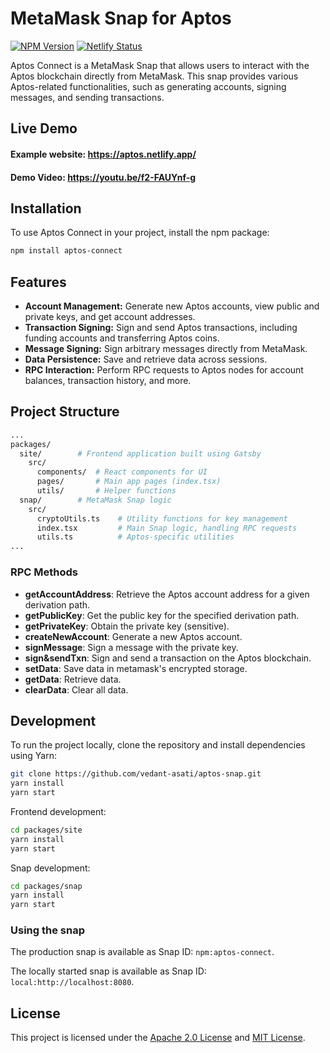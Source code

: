# MetaMask Snap for Aptos
[![NPM Version](https://img.shields.io/npm/v/aptos-connect.svg)](https://www.npmjs.com/package/aptos-connect)
[![Netlify Status](https://api.netlify.com/api/v1/badges/d2fdddce-cf7f-420f-86db-92d59f3e45c0/deploy-status)](https://app.netlify.com/sites/aptos/deploys)

Aptos Connect is a MetaMask Snap that allows users to interact with the Aptos blockchain directly from MetaMask. This snap provides various Aptos-related functionalities, such as generating accounts, signing messages, and sending transactions.

## Live Demo
#### Example website: https://aptos.netlify.app/

#### Demo Video: https://youtu.be/f2-FAUYnf-g

## Installation
To use Aptos Connect in your project, install the npm package:

```bash
npm install aptos-connect
```

## Features

- **Account Management:** Generate new Aptos accounts, view public and private keys, and get account addresses.
- **Transaction Signing:** Sign and send Aptos transactions, including funding accounts and transferring Aptos coins.
- **Message Signing:** Sign arbitrary messages directly from MetaMask.
- **Data Persistence:** Save and retrieve data across sessions.
- **RPC Interaction:** Perform RPC requests to Aptos nodes for account balances, transaction history, and more.

## Project Structure

```bash
...
packages/
  site/        # Frontend application built using Gatsby
    src/
      components/  # React components for UI
      pages/       # Main app pages (index.tsx)
      utils/       # Helper functions
  snap/        # MetaMask Snap logic
    src/
      cryptoUtils.ts    # Utility functions for key management
      index.tsx         # Main Snap logic, handling RPC requests
      utils.ts          # Aptos-specific utilities
...
```

### RPC Methods

- **getAccountAddress**: Retrieve the Aptos account address for a given derivation path.
- **getPublicKey**: Get the public key for the specified derivation path.
- **getPrivateKey**: Obtain the private key (sensitive).
- **createNewAccount**: Generate a new Aptos account.
- **signMessage**: Sign a message with the private key.
- **sign&sendTxn**: Sign and send a transaction on the Aptos blockchain.
- **setData**: Save data in metamask's encrypted storage.
- **getData**: Retrieve data.
- **clearData**: Clear all data.


<!-- ## Usage

### MetaMask Snap Integration

To integrate the Aptos Snap into your MetaMask-enabled dApp, invoke the Snap with the `wallet_invokeSnap` method:

```typescript
await window.ethereum.request({
  method: 'wallet_invokeSnap',
  params: {
    snapId: 'npm:aptos-connect',
    request: { method: 'getAccountAddress' }
  },
});
```

You can interact with various RPC methods available in the snap, including:

- `getAccountAddress`
- `getPublicKey`
- `getPrivateKey`
- `createNewAccount`
- `signMessage`
- `sign&sendTxn`

For a full list of available methods, see the [snap source code](./packages/snap/src/index.tsx).

### Example: Creating a New Account

```typescript
const accountAddress = await window.ethereum.request({
  method: 'wallet_invokeSnap',
  params: {
    snapId: 'npm:aptos-connect',
    request: { method: 'createNewAccount' },
  },
});
console.log('New Account Address:', accountAddress);
```

### Example: Signing and Sending a Transaction

```typescript
const txnHash = await window.ethereum.request({
  method: 'wallet_invokeSnap',
  params: {
    snapId: 'npm:aptos-connect',
    request: {
      method: 'sign&sendTxn',
      params: {
        derivationPath: "m/44'/637'/0'/0'/0'",
        txnDetails: { receiver: '0x1..', amount: 1000 },
      },
    },
  },
});
console.log('Transaction Hash:', txnHash);
``` -->

## Development

To run the project locally, clone the repository and install dependencies using Yarn:

```bash
git clone https://github.com/vedant-asati/aptos-snap.git
yarn install
yarn start
```

Frontend development:

```bash
cd packages/site
yarn install
yarn start
```

Snap development:

```bash
cd packages/snap
yarn install
yarn start
```

### Using the snap

The production snap is available as Snap ID: `npm:aptos-connect`.

The locally started snap is available as Snap ID: `local:http://localhost:8080`.

## License

This project is licensed under the [Apache 2.0 License](./LICENSE.APACHE2) and [MIT License](./LICENSE.MIT0).
